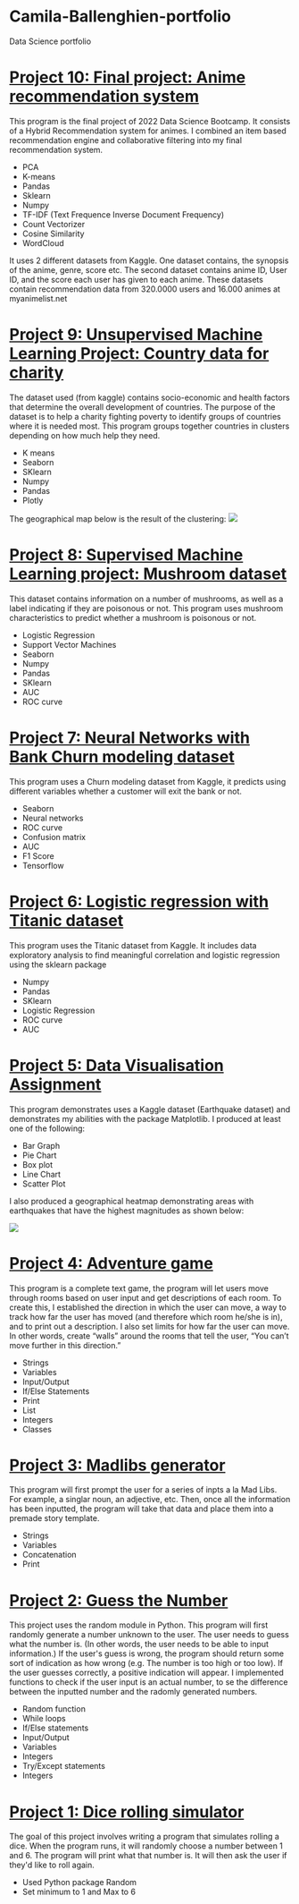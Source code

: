 # Camila-Ballenghien-portfolio
Data Science portfolio

# [Project 10: Final project: Anime recommendation system](https://github.com/camilaballenghien/Anime-Recommendation-Engine/blob/main/2nd_Draft.ipynb)
This program is the final project of 2022 Data Science Bootcamp. It consists of a Hybrid Recommendation system for animes. I combined an item based recommendation engine and collaborative filtering into my final recommendation system. 
- PCA 
- K-means
- Pandas
- Sklearn
- Numpy
- TF-IDF (Text Frequence Inverse Document Frequency)
- Count Vectorizer 
- Cosine Similarity
- WordCloud

It uses 2 different datasets from Kaggle. One dataset contains, the synopsis of the anime, genre, score etc. The second dataset contains anime ID, User ID, and the score each user has given to each anime. These datasets contain recommendation data from 320.0000 users and 16.000 animes at myanimelist.net 

# [Project 9: Unsupervised Machine Learning Project: Country data for charity](https://github.com/camilaballenghien/Unsupervised-Machine-Learning-project-Using-K-Means/blob/main/country_data.ipynb) 
The dataset used (from kaggle) contains socio-economic and health factors that determine the overall development of countries. The purpose of the dataset is to help a charity fighting poverty to identify groups of countries where it is needed most. This program groups together countries in clusters depending on how much help they need.
- K means
- Seaborn
- SKlearn
- Numpy
- Pandas
- Plotly

The geographical map below is the result of the clustering: 
![](https://github.com/camilaballenghien/Unsupervised-Machine-Learning-project-Using-K-Means/blob/main/Map%20of%20the%20world%20where%20help%20is%20most%20needed.png) 

# [Project 8: Supervised Machine Learning project: Mushroom dataset](https://github.com/camilaballenghien/Supervised-machine-learning-project-Mushroom-dataset/blob/main/mushrooms.ipynb)
This dataset contains information on a number of mushrooms, as well as a label indicating if
they are poisonous or not. This program uses mushroom characteristics to predict whether a mushroom is poisonous or not. 
- Logistic Regression
- Support Vector Machines
- Seaborn
- Numpy
- Pandas
- SKlearn
- AUC
- ROC curve

# [Project 7: Neural Networks with Bank Churn modeling dataset](https://github.com/camilaballenghien/Bank-churn-Modeling-Artificial-Neural-Networks-project/blob/main/Neural_Supervised.ipynb)
This program uses a Churn modeling dataset from Kaggle, it predicts using different variables whether a customer will exit the bank or not. 
- Seaborn
- Neural networks 
- ROC curve 
- Confusion matrix
- AUC 
- F1 Score 
- Tensorflow


# [Project 6: Logistic regression with Titanic dataset](https://github.com/camilaballenghien/Logistic-Regression/blob/main/titanic_assessment.ipynb)
This program uses the Titanic dataset from Kaggle. It includes data exploratory analysis to find meaningful correlation and logistic regression using the sklearn package 
- Numpy 
- Pandas
- SKlearn 
- Logistic Regression
- ROC curve
- AUC 


# [Project 5: Data Visualisation Assignment](https://github.com/camilaballenghien/Assignment_wk3/blob/main/Assignment5.ipynb) 
This program demonstrates uses a Kaggle dataset (Earthquake dataset) and demonstrates my abilities with the package Matplotlib. 
I produced at least one of the following: 
- Bar Graph
- Pie Chart
- Box plot
- Line Chart
- Scatter Plot 

I also produced a geographical heatmap demonstrating areas with earthquakes that have the highest magnitudes as shown below: 

![](https://github.com/camilaballenghien/Assignment_wk3/blob/main/Heatmap.png) 

# [Project 4: Adventure game](https://github.com/camilaballenghien/Assignments-wk2/blob/main/Assignment%204.ipynb)
This program is a complete text game, the program will let users move through rooms based on user input and get descriptions
of each room. To create this, I established the direction in which the user can move, a way to track how far the user has moved (and therefore which room he/she is in), and to print out a description. I also set limits for how far the user can move. In other words, create “walls” around the rooms that tell the user, “You can’t move further in this direction.”
- Strings
- Variables
- Input/Output
- If/Else Statements
- Print
- List
- Integers
- Classes

# [Project 3: Madlibs generator](https://github.com/camilaballenghien/Assignments-wk1-/blob/main/madlibsgenerator.ipynb)
This program will first prompt the user for a series of inpts a la Mad Libs. For example, a singlar noun, an adjective, etc. Then, once all the information has been inputted, the program will take that data and place them into a premade story template. 
- Strings
- Variables 
- Concatenation
- Print

# [Project 2: Guess the Number](https://github.com/camilaballenghien/Assignments-wk1-/blob/main/guessnum.ipynb) 
This project uses the random module in Python. This program will first randomly generate a number unknown to the user. The user needs to guess what the number is. (In other words, the user needs to be able to input information.) If the user's guess is wrong, the program should return some sort of indication as how wrong (e.g. The number is too high or too low). If the user guesses correctly, a positive indication will appear. I implemented functions to check if the user input is an actual number, to se the difference between the inputted number and the radomly generated numbers.
- Random function
- While loops
- If/Else statements
- Input/Output
- Variables
- Integers 
- Try/Except statements 
- Integers



# [Project 1: Dice rolling simulator](https://github.com/camilaballenghien/Assignments-wk1-/blob/main/simul.ipynb)
The goal of this project involves writing a program that simulates rolling a dice. When the program runs, it will randomly choose a number between 1 and 6. The program will print what that number is. It will then ask the user if they'd like to roll again.
- Used Python package Random
- Set minimum to 1 and Max to 6

